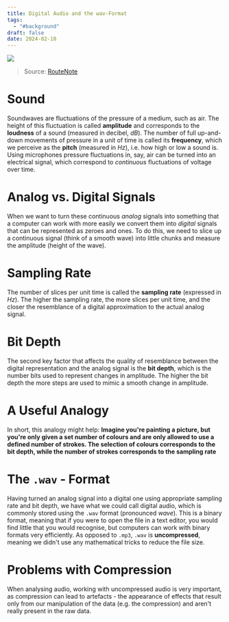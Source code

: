 ```yaml
---
title: Digital Audio and the wav-Format
tags:
  - "#background"
draft: false
date: 2024-02-10
---
```



![](https://routenote.com/blog/wp-content/uploads/2022/08/What-is-bit-depth-in-digital-audio-RouteNote-Blog-1-2.jpg)
> Source: [RouteNote](https://routenote.com/blog/what-is-bit-depth/)

# Sound
Soundwaves are fluctuations of the pressure of a medium, such as air. The height of this fluctuation is called **amplitude** and corresponds to the **loudness** of a sound (measured in decibel, $dB$). 
The number of full up-and-down movements of pressure in a unit of time is called its **frequency**, which we perceive as the **pitch** (measured in $Hz$), i.e. how high or low a sound is. 
Using microphones pressure fluctuations in, say, air can be turned into an electrical signal, which correspond to *continuous* fluctuations of voltage over time. 

# Analog vs. Digital Signals
When we want to turn these continuous *analog* signals into something that a computer can work with more easily we convert them into *digital* signals that can be represented as zeroes and ones. To do this, we need to slice up a continuous signal (think of a smooth wave) into little chunks and measure the amplitude (height of the wave). 

# Sampling Rate
The number of slices per unit time is called the **sampling rate** (expressed in $Hz$). The higher the sampling rate, the more slices per unit time, and the closer the resemblance of a digital approximation to the actual analog signal. 

# Bit Depth
The second key factor that affects the quality of resemblance between the digital representation and the analog signal is the **bit depth**, which is the number bits used to represent changes in amplitude. The higher the bit depth the more steps are used to mimic a smooth change in amplitude.

# A Useful Analogy
In short, this analogy might help: **Imagine you're painting a picture, but you're only given a set number of colours and are only allowed to use a defined number of strokes. The selection of colours corresponds to the bit depth, while the number of strokes corresponds to the sampling rate**

# The `.wav` - Format
Having turned an analog signal into a digital one using appropriate sampling rate and bit depth, we have what we could call  digital audio, which is commonly stored using the `.wav` format (pronounced *wave*). This is a binary format, meaning that if you were to open the file in a text editor, you would find little that you would recognise, but computers can work with binary formats very efficiently. As opposed to `.mp3`, `.wav` is **uncompressed**, meaning we didn't use any mathematical tricks to reduce the file size. 

# Problems with Compression
When analysing audio, working with uncompressed audio is very important, as compression can lead to artefacts - the appearance of effects that result only from our manipulation of the data (e.g. the compression) and aren't really present in the raw data.